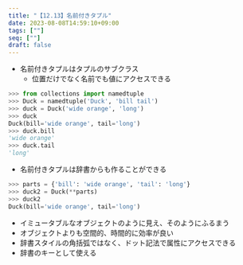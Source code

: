 ```yaml
---
title: "【12.13】名前付きタプル"
date: 2023-08-08T14:59:10+09:00
tags: [""]
seq: [""]
draft: false
---
```


- 名前付きタプルはタプルのサブクラス
  - 位置だけでなく名前でも値にアクセスできる

```python
>>> from collections import namedtuple
>>> Duck = namedtuple('Duck', 'bill tail')
>>> duck = Duck('wide orange', 'long')
>>> duck
Duck(bill='wide orange', tail='long')
>>> duck.bill
'wide orange'
>>> duck.tail
'long'
```

- 名前付きタプルは辞書からも作ることができる

```python
>>> parts = {'bill': 'wide orange', 'tail': 'long'}
>>> duck2 = Duck(**parts)
>>> duck2
Duck(bill='wide orange', tail='long')
```

- イミュータブルなオブジェクトのように見え、そのようにふるまう
- オブジェクトよりも空間的、時間的に効率が良い
- 辞書スタイルの角括弧ではなく、ドット記法で属性にアクセスできる
- 辞書のキーとして使える